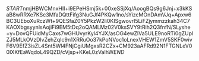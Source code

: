 $START$nmjHBWCMnxHIl+i9EPeHSmj5k+00xeSSjXq/AoogBQs9g6Jnj+x3kKSaB8wRRXe7KSc3MfaDQttFifg3NuGJf4PKQw1no/sYizcMOnDAmVJq+Apxw6BC3UEboXuRczWt+9QESfaZ0Y5PkzW2li0KISgwovrI5LiFZjymmzzkah34C7KAOXbgsyynlsAojiFi9EM5tDq2oQAMLMz02V0ksSVY9tRih2Q3fnfN/SLyshe+y+DovQFUidMyCaxs7wGHUvyrKyl4YJX/asOG4ewZlVa5ULE9noRTi0gZUplZJ5MLkOVzDlvZehZqIc9n1XRRuOo37kPoNVoc1oLnexVHEW1ZmV5SKF0wivF6V9EfZ3isZL4Snt5Wl4FNjCgiUMgxsR2CZx+CM923aAFRd92N1FTGNLeV00IXKfEaWqdoL49QZD/cVjsp+KKeL0zVaIhW$END$